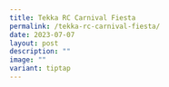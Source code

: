 ```yaml
---
title: Tekka RC Carnival Fiesta
permalink: /tekka-rc-carnival-fiesta/
date: 2023-07-07
layout: post
description: ""
image: ""
variant: tiptap
---
```

